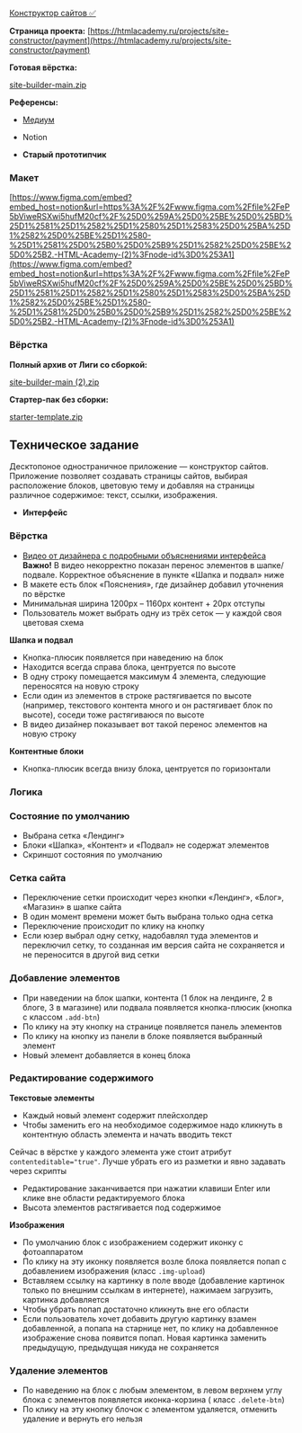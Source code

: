 [Конструктор сайтов ✅](https://www.notion.so/fd143a72e1534399ba5b8196f7dea35f)

**Страница
проекта:** [https://htmlacademy.ru/projects/site-constructor/payment](https://htmlacademy.ru/projects/site-constructor/payment)

**Готовая вёрстка:**

[site-builder-main.zip](https://s3-us-west-2.amazonaws.com/secure.notion-static.com/31a5cc67-a241-4d63-927a-7025494d0f86/site-builder-main.zip)

**Референсы:**

- [Медиум](https://medium.com/new-story)
- Notion

- **Старый прототипчик**

### Макет

[https://www.figma.com/embed?embed_host=notion&url=https%3A%2F%2Fwww.figma.com%2Ffile%2FeP5bViweRSXwi5hufM20cf%2F%25D0%259A%25D0%25BE%25D0%25BD%25D1%2581%25D1%2582%25D1%2580%25D1%2583%25D0%25BA%25D1%2582%25D0%25BE%25D1%2580-%25D1%2581%25D0%25B0%25D0%25B9%25D1%2582%25D0%25BE%25D0%25B2.-HTML-Academy-(2)%3Fnode-id%3D0%253A1](https://www.figma.com/embed?embed_host=notion&url=https%3A%2F%2Fwww.figma.com%2Ffile%2FeP5bViweRSXwi5hufM20cf%2F%25D0%259A%25D0%25BE%25D0%25BD%25D1%2581%25D1%2582%25D1%2580%25D1%2583%25D0%25BA%25D1%2582%25D0%25BE%25D1%2580-%25D1%2581%25D0%25B0%25D0%25B9%25D1%2582%25D0%25BE%25D0%25B2.-HTML-Academy-(2)%3Fnode-id%3D0%253A1)

### **Вёрстка**

**Полный архив от Лиги со сборкой:**

[site-builder-main (2).zip](https://s3-us-west-2.amazonaws.com/secure.notion-static.com/a1ea803e-1e61-4aad-a587-f14b4f3d6482/site-builder-main_(2).zip)

**Стартер-пак без сборки:**

[starter-template.zip](https://s3-us-west-2.amazonaws.com/secure.notion-static.com/ef66b96c-25a1-4584-9b2b-794ad036888a/starter-template.zip)

## Техническое задание

Десктопоное одностраничное приложение — конструктор сайтов. Приложение позволяет создавать страницы сайтов, выбирая
расположение блоков, цветовую тему и добавляя на страницы различное содержимое: текст, ссылки, изображения.

- **Интерфейс**

### Вёрстка

- [Видео от дизайнера с подробными объяснениями интерфейса](https://www.youtube.com/watch?v=jylV7nCcoG4&feature=youtu.be)
  **Важно!** В видео некорректно показан перенос элементов в шапке/подвале. Корректное объяснение в пункте «Шапка и
  подвал» ниже
- В макете есть блок «Пояснения», где дизайнер добавил уточнения по вёрстке
- Минимальная ширина 1200px – 1160px контент + 20px отступы
- Пользователь может выбрать одну из трёх сеток — у каждой своя цветовая схема

**Шапка и подвал**

- Кнопка-плюсик появляется при наведению на блок
- Находится всегда справа блока, центруется по высоте
- В одну строку помещается максимум 4 элемента, следующие переносятся на новую строку
- Если один из элементов в строке растягивается по высоте (например, текстового контента много и он растягивает блок по
  высоте), соседи тоже растягиваюся по высоте
- В видео дизайнер показывает вот такой перенос элементов на новую строку

**Контентные блоки**

- Кнопка-плюсик всегда внизу блока, центруется по горизонтали

### Логика

### Состояние по умолчанию

- Выбрана сетка «Лендинг»
- Блоки «Шапка», «Контент» и «Подвал» не содержат элементов
- Скриншот состояния по умолчанию

### Сетка сайта

- Переключение сетки происходит через кнопки «Лендинг», «Блог», «Магазин» в шапке сайта
- В один момент времени может быть выбрана только одна сетка
- Переключение происходит по клику на кнопку
- Если юзер выбрал одну сетку, надобавлял туда элементов и переключил сетку, то созданная им версия сайта не сохраняется
  и не переносится в другой вид сетки

### Добавление элементов

- При наведении на блок шапки, контента (1 блок на лендинге, 2 в блоге, 3 в магазине) или подвала появляется
  кнопка-плюсик (кнопка с классом `.add-btn`)
- По клику на эту кнопку на странице появляется панель элементов
- По клику на кнопку из панели в блоке появляется выбранный элемент
- Новый элемент добавляется в конец блока

### Редактирование содержимого

**Текстовые элементы**

- Каждый новый элемент содержит плейсхолдер
- Чтобы заменить его на необходимое содержимое надо кликнуть в контентную область элемента и начать вводить текст

Сейчас в вёрстке у каждого элемента уже стоит атрибут `contenteditable="true"`. Лучше убрать его из разметки и явно
задавать через скрипты

- Редактирование заканчивается при нажатии клавиши Enter или клике вне области редактируемого блока
- Высота элементов растягивается под содержимое

**Изображения**

- По умолчанию блок с изображением содержит иконку с фотоаппаратом
- По клику на эту иконку появляется возле блока появляется попап с добавлением изображения (класс `.img-upload`)
- Вставляем ссылку на картинку в поле вводе (добавление картинок только по внешним ссылкам в интернете), нажимаем
  загрузить, картинка добавляется
- Чтобы убрать попап достаточно кликнуть вне его области
- Если пользователь хочет добавить другую картинку взамен добавленной, а попапа на старнице нет, по клику на добавленное
  изображение снова появится попап. Новая картинка заменить предыдущую, предыдущая никуда не сохраняется

### Удаление элементов

- По наведению на блок с любым элементом, в левом верхнем углу блока с элементов появляется иконка-корзина (
  класс `.delete-btn`)
- По клику на эту кнопку блочок с элементом удаляется, отменить удаление и вернуть его нельзя
